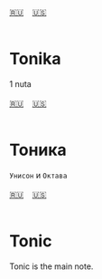 <span id="pl"><a href="#ru">🇷🇺</a> &nbsp;&nbsp;&nbsp;<a href="#en">🇺🇸</a> &nbsp;&nbsp;&nbsp;</span><br><br>
# Tonika
1 nuta<br><br>
<span id="ru"><a href="#ru">🇷🇺</a> &nbsp;&nbsp;&nbsp;<a href="#en">🇺🇸</a> &nbsp;&nbsp;&nbsp;</span><br><br>
# Тоника
`Унисон` и `Октава`
<br><br>
<span id="en"><a href="#ru">🇷🇺</a> &nbsp;&nbsp;&nbsp;<a href="#en">🇺🇸</a> &nbsp;&nbsp;&nbsp;</span><br><br>
# Tonic
Tonic is the main note.<br><br>
